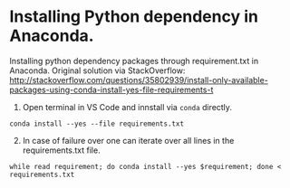 # Installing Python dependency in Anaconda. 
Installing python dependency packages through requirement.txt in Anaconda. Original solution via StackOverflow: http://stackoverflow.com/questions/35802939/install-only-available-packages-using-conda-install-yes-file-requirements-t

1. Open terminal in VS Code and innstall via `conda` directly. 
```
conda install --yes --file requirements.txt
```
2. In case of failure over one can iterate over all lines in the requirements.txt file. 
```
while read requirement; do conda install --yes $requirement; done < requirements.txt
```
